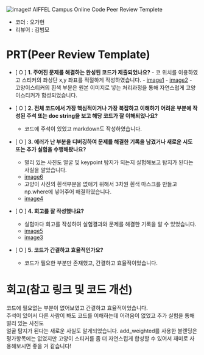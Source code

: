![image](https://github.com/user-attachments/assets/be08f828-79f0-4a06-9a43-e2c89e9fc22e)# AIFFEL Campus Online Code Peer Review Templete
- 코더 : 오가현
- 리뷰어 : 김범모


# PRT(Peer Review Template)
- [ O ]  **1. 주어진 문제를 해결하는 완성된 코드가 제출되었나요?**
        - 코 위치를 이용하였고 스티커의 좌상단 x,y 좌표를 적절하게 작성하였습니다.
        - [image1](image1.jpg)
        - [image2](image2.jpg)
        - 고양이스티커의 흰색 부분은 원본 이미지로 넣는 처리과정을 통해 자연스럽게 고양이스티커가 합성되었습니다.
       
- [ O ]  **2. 전체 코드에서 가장 핵심적이거나 가장 복잡하고 이해하기 어려운 부분에 작성된 
주석 또는 doc string을 보고 해당 코드가 잘 이해되었나요?**
    - 코드에 주석이 있었고 markdown도 작성하였습니다.
        
- [ O ]  **3. 에러가 난 부분을 디버깅하여 문제를 해결한 기록을 남겼거나
새로운 시도 또는 추가 실험을 수행해봤나요?**
    - 멀리 있는 사진도 얼굴 및 keypoint 탐지가 되는지 실험해보고 탐지가 된다는 사실을 알았습니다.
    - [image6](image6.jpg)
    - 고양이 사진의 흰색부분을 없애기 위해서 3차원 흰색 마스크를 만들고 np.where에 넣어주어 해결하였습니다.
    - [image4](image4.jpg)
    
- [ O ]  **4. 회고를 잘 작성했나요?**
    - 실험마다 회고를 작성하여 실험결과와 문제를 해결한 기록을 알 수 있었습니다.
    - [image5](image5.jpg)
    - [image3](image3.jpg)
        
- [ O ]  **5. 코드가 간결하고 효율적인가요?**
    - 코드가 필요한 부분만 존재했고, 간결하고 효율적이었습니다.


# 회고(참고 링크 및 코드 개선)
코드에 필요없는 부분이 없어보였고 간결하고 효율적이었습니다. </br>
주석이 있어서 다른 사람이 봐도 코드를 이해하는데 어려움이 없었고 추가 실험을 통해 멀리 있는 사진도 </br>
얼굴 탐지가 된다는 새로운 사실도 알게되었습니다. add_weighted를 사용한 블렌딩은 평가항목에는 없었지만
고양이 스티커를 좀 더 자연스럽게 합성할 수 있어서 재미로 사용해보시면 좋을 거 같습니다!
